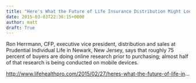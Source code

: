 ```yaml
---
title: "Here's What the Future of Life Insurance Distribution Might Look Like"
date: 2015-03-03T22:36:15+0000
author: matt
draft: True
---
```

Ron Herrmann, CFP, executive vice president, distribution and sales at Prudential Individual Life in Newark, New Jersey, says that roughly 75 percent of buyers are doing online research prior to purchasing; almost half of that research is being conducted on mobile devices.

http://www.lifehealthpro.com/2015/02/27/heres-what-the-future-of-life-in...
